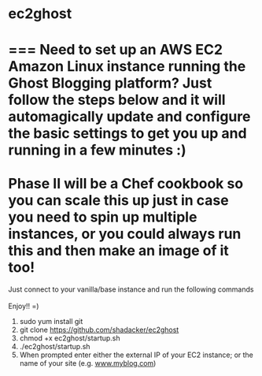 # ec2ghost

===
Need to set up an AWS EC2 Amazon Linux instance running the Ghost Blogging platform? Just follow the steps below and it will automagically update and configure the basic settings to get you up and running in a few minutes :)<br><br>Phase II will be a Chef cookbook so you can scale this up just in case you need to spin up multiple instances, or you could always run this and then make an image of it too!
===
Just connect to your vanilla/base instance and run the following commands<br><br>Enjoy!!  =)



1. sudo yum install git<br>
2. git clone https://github.com/shadacker/ec2ghost<br>
3. chmod +x ec2ghost/startup.sh<br>
4. ./ec2ghost/startup.sh<br>
5. When prompted enter either the external IP of your EC2 instance; or the name of your site (e.g. www.myblog.com)<br>



